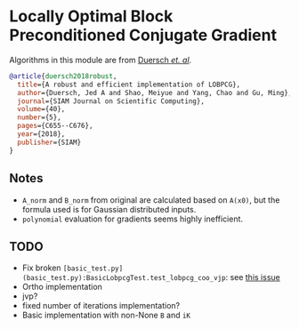 # Locally Optimal Block Preconditioned Conjugate Gradient

Algorithms in this module are from [Duersch _et. al_](https://epubs.siam.org/doi/abs/10.1137/17M1129830).

```bibtex
@article{duersch2018robust,
  title={A robust and efficient implementation of LOBPCG},
  author={Duersch, Jed A and Shao, Meiyue and Yang, Chao and Gu, Ming},
  journal={SIAM Journal on Scientific Computing},
  volume={40},
  number={5},
  pages={C655--C676},
  year={2018},
  publisher={SIAM}
}
```

## Notes

- `A_norm` and `B_norm` from original are calculated based on `A(x0)`, but the formula used is for Gaussian distributed inputs.
- `polynomial` evaluation for gradients seems highly inefficient.

## TODO

- Fix broken `[basic_test.py](basic_test.py):BasicLobpcgTest.test_lobpcg_coo_vjp`: see [this issue](https://github.com/google/jax/issues/5609)
- Ortho implementation
- jvp?
- fixed number of iterations implementation?
- Basic implementation with non-None `B` and `iK`
